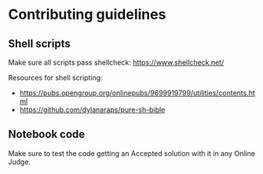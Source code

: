 # Contributing guidelines

## Shell scripts

Make sure all scripts pass shellcheck:
https://www.shellcheck.net/

Resources for shell scripting:
- https://pubs.opengroup.org/onlinepubs/9699919799/utilities/contents.html
- https://github.com/dylanaraps/pure-sh-bible

## Notebook code

Make sure to test the code getting an Accepted solution with it in any Online Judge.
